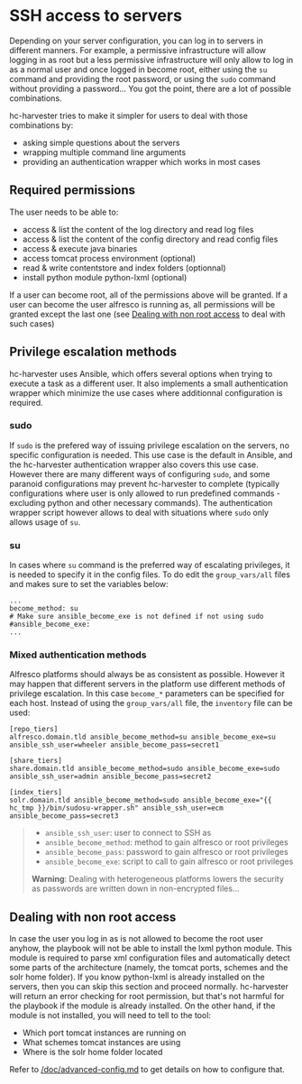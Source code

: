 # SSH access to servers

Depending on your server configuration, you can log in to servers in different manners. For example, a permissive infrastructure will allow logging in as root but a less permissive infrastructure will only allow to log in as a normal user and once logged in become root, either using the `su` command and providing the root password, or using the `sudo` command without providing a password...
You got the point, there are a lot of possible combinations.

hc-harvester tries to make it simpler for users to deal with those combinations by:

 - asking simple questions about the servers
 - wrapping multiple command line arguments
 - providing an authentication wrapper which works in most cases

## Required permissions

The user needs to be able to:

 - access & list the content of the log directory and read log files
 - access & list the content of the config directory and read config files
 - access & execute java binaries
 - access tomcat process environment (optional)
 - read & write contentstore and index folders (optionnal)
 - install python module python-lxml (optional)

If a user can become root, all of the permissions above will be granted.
If a user can become the user alfresco is running as, all permissions will be granted except the last one (see [Dealing with non root access](#Dealing-with-non-root-access) to deal with such cases)

## Privilege escalation methods

hc-harvester uses Ansible, which offers several options when trying to execute a task as a different user. It also implements a small authentication wrapper which minimize the use cases where additionnal configuration is required.

### sudo

If `sudo` is the prefered way of issuing privilege escalation on the servers, no specific configuration is needed. This use case is the default in Ansible, and the hc-harvester authentication wrapper also covers this use case.
However there are many different ways of configuring `sudo`, and some paranoid configurations may prevent hc-harvester to complete (typically configurations where user is only allowed to run predefined commands - excluding python and other necessary commands). The authentication wrapper script however allows to deal with situations where `sudo` only allows usage of `su`.

### su

In cases where `su` command is the preferred way of escalating privileges, it is needed to specify it in the config files. To do edit the `group_vars/all` files and makes sure to set the variables below:

```
...
become_method: su
# Make sure ansible_become_exe is not defined if not using sudo
#ansible_become_exe: 
...
```

### Mixed authentication methods

Alfresco platforms should always be as consistent as possible. However it may happen that different servers in the platform use different methods of privilege escalation.
In this case `become_*` parameters can be specified for each host. Instead of using the `group_vars/all` file, the `inventory` file can be used:

```
[repo_tiers]
alfresco.domain.tld ansible_become_method=su ansible_become_exe=su ansible_ssh_user=wheeler ansible_become_pass=secret1

[share_tiers]
share.domain.tld ansible_become_method=sudo ansible_become_exe=sudo ansible_ssh_user=admin ansible_become_pass=secret2

[index_tiers]
solr.domain.tld ansible_become_method=sudo ansible_become_exe="{{ hc_tmp }}/bin/sudosu-wrapper.sh" ansible_ssh_user=ecm ansible_become_pass=secret3
```

> - `ansible_ssh_user`: user to connect to SSH as
> - `ansible_become_method`: method to gain alfresco or root privileges
> - `ansible_become_pass`: password to gain alfresco or root privileges
> - `ansible_become_exe`: script to call to gain alfresco or root privileges
>
> **Warning**: Dealing with heterogeneous platforms lowers the security as passwords are written down in non-encrypted files...

## Dealing with non root access

In case the user you log in as is not allowed to become the root user anyhow, the playbook will not be able to install the lxml python module. This module is required to parse xml configuration files and automatically detect some parts of the architecture (namely, the tomcat ports, schemes and the solr home folder).
If you know python-lxml is already installed on the servers, then you can skip this section and proceed normally. hc-harvester will return an error checking for root permission, but that's not harmful for the playbook if the module is already installed.
On the other hand, if the module is not installed, you will need to tell to the tool:

 - Which port tomcat instances are running on
 - What schemes tomcat instances are using
 - Where is the solr home folder located

Refer to [/doc/advanced-config.md](/doc/advanced-config.md#Disabling-Autodetection) to get details on how to configure that.

